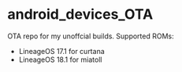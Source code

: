 # android_devices_OTA
OTA repo for my unoffcial builds. Supported ROMs:
- LineageOS 17.1 for curtana
- LineageOS 18.1 for miatoll
